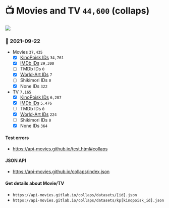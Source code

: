 # :tv: Movies and TV `44,600` (collaps)

<a href="https://API-Movies.github.io"><img src="https://API-Movies.github.io/banner.png?cache"></a>

### :date: 2021-09-22
- Movies `37,435`
  - [x] <a href="https://API-Movies.github.io/collaps/movie_kinopoisk_ids.json">KinoPoisk IDs</a> `34,761`
  - [x] <a href="https://API-Movies.github.io/collaps/movie_imdb_ids.json">IMDb IDs</a> `29,300`
  - [ ] TMDb IDs `0`
  - [x] <a href="https://API-Movies.github.io/collaps/movie_world_art_ids.json">World-Art IDs</a> `7`
  - [ ] Shikimori IDs `0`
  - [x] None IDs `322`
- TV `7,165`
  - [x] <a href="https://API-Movies.github.io/collaps/tv_kinopoisk_ids.json">KinoPoisk IDs</a> `6,287`
  - [x] <a href="https://API-Movies.github.io/collaps/tv_imdb_ids.json">IMDb IDs</a> `5,476`
  - [ ] TMDb IDs `0`
  - [x] <a href="https://API-Movies.github.io/collaps/tv_world_art_ids.json">World-Art IDs</a> `224`
  - [ ] Shikimori IDs `0`
  - [x] None IDs `364`
#### Test errors
- <a href='https://api-movies.github.io/test.html#collaps'>https://api-movies.github.io/test.html#collaps</a>
#### JSON API
- <a href='https://api-movies.github.io/collaps/index.json'>https://api-movies.github.io/collaps/index.json</a>
#### Get details about Movie/TV
- `https://api-movies.gitlab.io/collaps/datasets/[id].json`
- `https://api-movies.gitlab.io/collaps/datasets/kp[kinopoisk_id].json`
